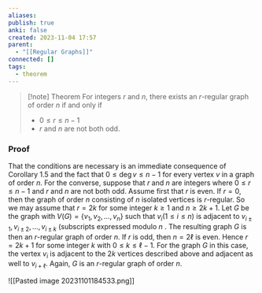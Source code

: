 ```yaml
---
aliases: 
publish: true
anki: false
created: 2023-11-04 17:57
parent:
  - "[[Regular Graphs]]"
connected: []
tags:
  - theorem
---
```


> [!note] Theorem
> For integers ${} r$ and $n$, there exists an $r$-regular graph of order $n {}$ if and only if
> - ${} 0 ≤ r ≤ n − 1 {}$ 
> - ${} r$ and $n$ are not both odd.

### Proof
That the conditions are necessary is an immediate consequence of Corollary 1.5 and the fact that $0\leq\deg v\leq n-1$ for every vertex $v$ in a graph of order $n.$ For the converse, suppose that $r$ and $n$ are integers where $0\leq r\leq n- 1$ and $r$ and $n$ are not both odd. Assume first that $r$ is even. If $r= 0 {}$, then the graph of order ${} n$ consisting of $n$ isolated vertices is $r$-regular. So we may assume that $r=2k$ for some integer $k\geq 1$ and $n\geq 2k+ 1.$ Let $G$ be the graph with $V(G)=\{v_1,v_2,\ldots,v_n\}$ such that $v_i\left(1\leq i\leq n\right) {}$ is adjacent to ${} v_{i\pm1},v_{i\pm2},\ldots,v_{i\pm k} {}$ (subscripts expressed modulo $n {}$ . The resulting graph ${} G$ is then an $r$-regular graph of order $n$. If $r$ is odd, then $n=2\ell$ is even. Hence $r=2k+1$ for some integer $k$ with $0\leq k\leq\ell-1.$ For the graph $G$ in this case, the vertex $v_i$ is adjacent to the $2k$ vertices described above and adjacent as well to $v_{i+\ell}$. Again, $G$ is an $r$-regular graph of order $n.$

 ![[Pasted image 20231101184533.png]]


















